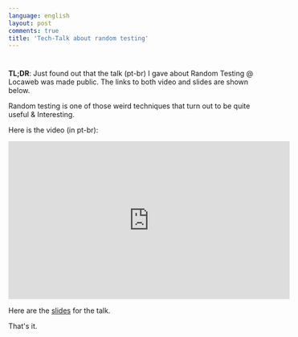 ```yaml
---
language: english
layout: post
comments: true
title: 'Tech-Talk about random testing'
---
```


# <p hidden>tech-talk-about-random-testing<p hidden>

**TL;DR**: Just found out that the talk (pt-br) I gave about Random Testing @
Locaweb was made public. The links to both video and slides are shown below.

<span class="underline"><p hidden>excerpt-separator<p hidden></span>

Random testing is one of those weird techniques that turn out to be quite
useful & Interesting.

Here is the video (in pt-br):

 <iframe width="560" height="315"
  src="https://www.youtube.com/embed/mMVrUbwV9oo" frameborder="0"
  allowfullscreen></iframe>

Here are the [slides](https://speakerdeck.com/rranelli/random-testing-what-it-is-and-why-it-matters) for the talk.

That's it.

